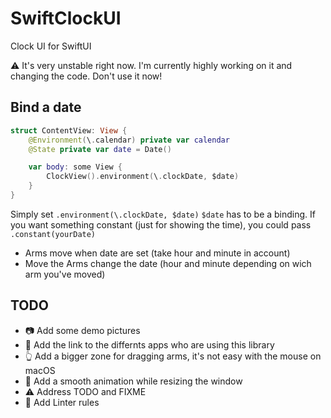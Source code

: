 # SwiftClockUI

Clock UI for SwiftUI

⚠️ It's very unstable right now. I'm currently highly working on it and changing the code. Don't use it now!

## Bind a date

```swift
struct ContentView: View {
    @Environment(\.calendar) private var calendar
    @State private var date = Date()

    var body: some View {
        ClockView().environment(\.clockDate, $date)
    }
}
```

Simply set `.environment(\.clockDate, $date)` `$date` has to be a binding.
If you want something constant (just for showing the time), you could pass `.constant(yourDate)`

* Arms move when date are set (take hour and minute in account)
* Move the Arms change the date (hour and minute depending on wich arm you've moved)

## TODO

* 📷 Add some demo pictures
* 📲 Add the link to the differnts apps who are using this library
* 👆 Add a bigger zone for dragging arms, it's not easy with the mouse on macOS
* 👾 Add a smooth animation while resizing the window
* ⚠️  Address TODO and FIXME
* 🧽 Add Linter rules
